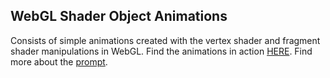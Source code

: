 ## WebGL Shader Object Animations

Consists of simple animations created with the vertex shader and fragment shader manipulations in WebGL. Find the animations in action [HERE](). Find more about the [prompt](https://cs418.cs.illinois.edu/website/hw-logo.html).